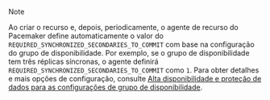 > [!NOTE]
> Ao criar o recurso e, depois, periodicamente, o agente de recurso do Pacemaker define automaticamente o valor do `REQUIRED_SYNCHRONIZED_SECONDARIES_TO_COMMIT` com base na configuração do grupo de disponibilidade. Por exemplo, se o grupo de disponibilidade tem três réplicas síncronas, o agente definirá `REQUIRED_SYNCHRONIZED_SECONDARIES_TO_COMMIT` como `1`. Para obter detalhes e mais opções de configuração, consulte [Alta disponibilidade e proteção de dados para as configurações de grupo de disponibilidade](../linux/sql-server-linux-availability-group-ha.md). 